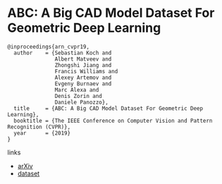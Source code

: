 # ABC: A Big CAD Model Dataset For Geometric Deep Learning

```
@inproceedings{arn_cvpr19,
  author    = {Sebastian Koch and
               Albert Matveev and
               Zhongshi Jiang and
               Francis Williams and
               Alexey Artemov and
               Evgeny Burnaev and
               Marc Alexa and
               Denis Zorin and
               Daniele Panozzo},
  title     = {ABC: A Big CAD Model Dataset For Geometric Deep Learning},
  booktitle = {The IEEE Conference on Computer Vision and Pattern Recognition (CVPR)},
  year      = {2019}
}
```

links
- [arXiv](https://arxiv.org/abs/1812.06216)
- [dataset](https://cs.nyu.edu/~zhongshi/publication/abc-dataset/)
